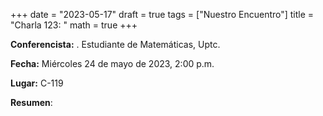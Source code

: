 +++
date  = "2023-05-17"
draft = true
tags  = ["Nuestro Encuentro"]
title = "Charla 123: "
math  = true
+++

**Conferencista:** . Estudiante de Matemáticas, Uptc.

**Fecha:** Miércoles 24 de mayo de 2023, 2:00 p.m.

**Lugar:** C-119

**Resumen**: 
